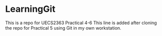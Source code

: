 # LearningGit

This is a repo for UECS2363 Practical 4-6
This line is added after cloning the repo for Practical 5 using Git in my own workstation.

